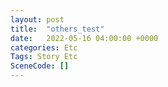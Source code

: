```yaml
---
layout: post
title:  "others_test"
date:   2022-05-16 04:00:00 +0000
categories: Etc
Tags: Story Etc
SceneCode: []
---
```

